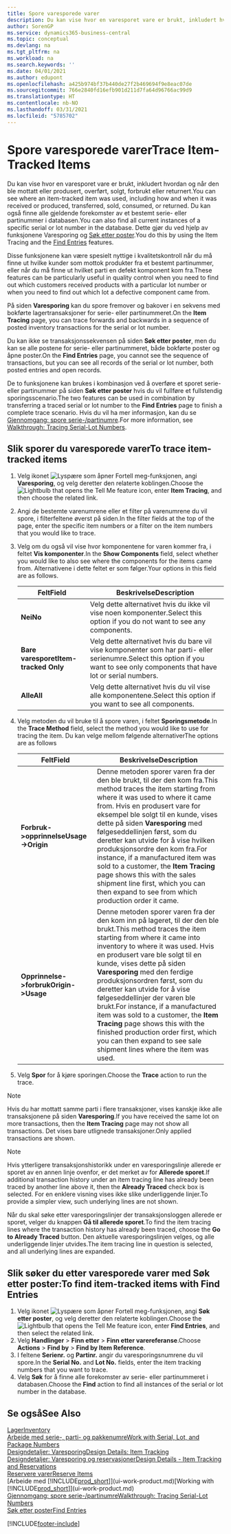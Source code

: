 ```yaml
---
title: Spore varesporede varer
description: Du kan vise hvor en varesporet vare er brukt, inkludert hvordan og når den ble mottatt eller produsert, overført, solgt, forbrukt eller returnert. Du kan også finne alle gjeldende forekomster av et bestemt serie- eller partinummer i databasen. Dette gjør du ved hjelp av funksjonene Varesporing og Søk etter poster.
author: SorenGP
ms.service: dynamics365-business-central
ms.topic: conceptual
ms.devlang: na
ms.tgt_pltfrm: na
ms.workload: na
ms.search.keywords: ''
ms.date: 04/01/2021
ms.author: edupont
ms.openlocfilehash: a425b974bf37b440de27f2b469694f9e8eac07de
ms.sourcegitcommit: 766e2840fd16efb901d211d7fa64d96766ac99d9
ms.translationtype: HT
ms.contentlocale: nb-NO
ms.lasthandoff: 03/31/2021
ms.locfileid: "5785702"
---
```

# <a name="trace-item-tracked-items"></a><span data-ttu-id="1390d-105">Spore varesporede varer</span><span class="sxs-lookup"><span data-stu-id="1390d-105">Trace Item-Tracked Items</span></span>
<span data-ttu-id="1390d-106">Du kan vise hvor en varesporet vare er brukt, inkludert hvordan og når den ble mottatt eller produsert, overført, solgt, forbrukt eller returnert.</span><span class="sxs-lookup"><span data-stu-id="1390d-106">You can see where an item-tracked item was used, including how and when it was received or produced, transferred, sold, consumed, or returned.</span></span> <span data-ttu-id="1390d-107">Du kan også finne alle gjeldende forekomster av et bestemt serie- eller partinummer i databasen.</span><span class="sxs-lookup"><span data-stu-id="1390d-107">You can also find all current instances of a specific serial or lot number in the database.</span></span> <span data-ttu-id="1390d-108">Dette gjør du ved hjelp av funksjonene Varesporing og [Søk etter poster](ui-find-entries.md).</span><span class="sxs-lookup"><span data-stu-id="1390d-108">You do this by using the Item Tracing and the [Find Entries](ui-find-entries.md) features.</span></span>  

<span data-ttu-id="1390d-109">Disse funksjonene kan være spesielt nyttige i kvalitetskontroll når du må finne ut hvilke kunder som mottok produkter fra et bestemt partinummer, eller når du må finne ut hvilket parti en defekt komponent kom fra.</span><span class="sxs-lookup"><span data-stu-id="1390d-109">These features can be particularly useful in quality control when you need to find out which customers received products with a particular lot number or when you need to find out which lot a defective component came from.</span></span>  

 <span data-ttu-id="1390d-110">På siden **Varesporing** kan du spore fremover og bakover i en sekvens med bokførte lagertransaksjoner for serie- eller partinummeret.</span><span class="sxs-lookup"><span data-stu-id="1390d-110">On the **Item Tracing** page, you can trace forwards and backwards in a sequence of posted inventory transactions for the serial or lot number.</span></span>  

 <span data-ttu-id="1390d-111">Du kan ikke se transaksjonssekvensen på siden **Søk etter poster**, men du kan se alle postene for serie- eller partinummeret, både bokførte poster og åpne poster.</span><span class="sxs-lookup"><span data-stu-id="1390d-111">On the **Find Entries** page, you cannot see the sequence of transactions, but you can see all records of the serial or lot number, both posted entries and open records.</span></span>  

 <span data-ttu-id="1390d-112">De to funksjonene kan brukes i kombinasjon ved å overføre et sporet serie- eller partinummer på siden **Søk etter poster** hvis du vil fullføre et fullstendig sporingsscenario.</span><span class="sxs-lookup"><span data-stu-id="1390d-112">The two features can be used in combination by transferring a traced serial or lot number to the **Find Entries** page to finish a complete trace scenario.</span></span> <span data-ttu-id="1390d-113">Hvis du vil ha mer informasjon, kan du se [Gjennomgang: spore serie-/partinumre](walkthrough-tracing-serial-lot-numbers.md).</span><span class="sxs-lookup"><span data-stu-id="1390d-113">For more information, see [Walkthrough: Tracing Serial-Lot Numbers](walkthrough-tracing-serial-lot-numbers.md).</span></span>  

## <a name="to-trace-item-tracked-items"></a><span data-ttu-id="1390d-114">Slik sporer du varesporede varer</span><span class="sxs-lookup"><span data-stu-id="1390d-114">To trace item-tracked items</span></span>  

1.  <span data-ttu-id="1390d-115">Velg ikonet ![Lyspære som åpner Fortell meg-funksjonen](media/ui-search/search_small.png "Fortell hva du vil gjøre"), angi **Varesporing**, og velg deretter den relaterte koblingen.</span><span class="sxs-lookup"><span data-stu-id="1390d-115">Choose the ![Lightbulb that opens the Tell Me feature](media/ui-search/search_small.png "Tell me what you want to do") icon, enter **Item Tracing**, and then choose the related link.</span></span>  
2.  <span data-ttu-id="1390d-116">Angi de bestemte varenumrene eller et filter på varenumrene du vil spore, i filterfeltene øverst på siden.</span><span class="sxs-lookup"><span data-stu-id="1390d-116">In the filter fields at the top of the page, enter the specific item numbers or a filter on the item numbers that you would like to trace.</span></span>  
3.  <span data-ttu-id="1390d-117">Velg om du også vil vise hvor komponentene for varen kommer fra, i feltet **Vis komponenter**.</span><span class="sxs-lookup"><span data-stu-id="1390d-117">In the **Show Components** field, select whether you would like to also see where the components for the items came from.</span></span> <span data-ttu-id="1390d-118">Alternativene i dette feltet er som følger.</span><span class="sxs-lookup"><span data-stu-id="1390d-118">Your options in this field are as follows.</span></span>  

    |<span data-ttu-id="1390d-119">Felt</span><span class="sxs-lookup"><span data-stu-id="1390d-119">Field</span></span>|<span data-ttu-id="1390d-120">Beskrivelse</span><span class="sxs-lookup"><span data-stu-id="1390d-120">Description</span></span>|  
    |----------------------------------|---------------------------------------|  
    |<span data-ttu-id="1390d-121">**Nei**</span><span class="sxs-lookup"><span data-stu-id="1390d-121">**No**</span></span>|<span data-ttu-id="1390d-122">Velg dette alternativet hvis du ikke vil vise noen komponenter.</span><span class="sxs-lookup"><span data-stu-id="1390d-122">Select this option if you do not want to see any components.</span></span>|  
    |<span data-ttu-id="1390d-123">**Bare varesporet**</span><span class="sxs-lookup"><span data-stu-id="1390d-123">**Item-tracked Only**</span></span>|<span data-ttu-id="1390d-124">Velg dette alternativet hvis du bare vil vise komponenter som har parti- eller serienumre.</span><span class="sxs-lookup"><span data-stu-id="1390d-124">Select this option if you want to see only components that have lot or serial numbers.</span></span>|  
    |<span data-ttu-id="1390d-125">**Alle**</span><span class="sxs-lookup"><span data-stu-id="1390d-125">**All**</span></span>|<span data-ttu-id="1390d-126">Velg dette alternativet hvis du vil vise alle komponentene.</span><span class="sxs-lookup"><span data-stu-id="1390d-126">Select this option if you want to see all components.</span></span>|  

4.  <span data-ttu-id="1390d-127">Velg metoden du vil bruke til å spore varen, i feltet **Sporingsmetode**.</span><span class="sxs-lookup"><span data-stu-id="1390d-127">In the **Trace Method** field, select the method you would like to use for tracing the item.</span></span> <span data-ttu-id="1390d-128">Du kan velge mellom følgende alternativer</span><span class="sxs-lookup"><span data-stu-id="1390d-128">The options are as follows</span></span>  

    |<span data-ttu-id="1390d-129">Felt</span><span class="sxs-lookup"><span data-stu-id="1390d-129">Field</span></span>|<span data-ttu-id="1390d-130">Beskrivelse</span><span class="sxs-lookup"><span data-stu-id="1390d-130">Description</span></span>|  
    |----------------------------------|---------------------------------------|  
    |<span data-ttu-id="1390d-131">**Forbruk->opprinnelse**</span><span class="sxs-lookup"><span data-stu-id="1390d-131">**Usage->Origin**</span></span>|<span data-ttu-id="1390d-132">Denne metoden sporer varen fra der den ble brukt, til der den kom fra.</span><span class="sxs-lookup"><span data-stu-id="1390d-132">This method traces the item starting from where it was used to where it came from.</span></span> <span data-ttu-id="1390d-133">Hvis en produsert vare for eksempel ble solgt til en kunde, vises dette på siden **Varesporing** med følgeseddellinjen først, som du deretter kan utvide for å vise hvilken produksjonsordre den kom fra.</span><span class="sxs-lookup"><span data-stu-id="1390d-133">For instance, if a manufactured item was sold to a customer, the **Item Tracing** page shows this with the sales shipment line first, which you can then expand to see from which production order it came.</span></span>|  
    |<span data-ttu-id="1390d-134">**Opprinnelse->forbruk**</span><span class="sxs-lookup"><span data-stu-id="1390d-134">**Origin->Usage**</span></span>|<span data-ttu-id="1390d-135">Denne metoden sporer varen fra der den kom inn på lageret, til der den ble brukt.</span><span class="sxs-lookup"><span data-stu-id="1390d-135">This method traces the item starting from where it came into inventory to where it was used.</span></span> <span data-ttu-id="1390d-136">Hvis en produsert vare ble solgt til en kunde, vises dette på siden **Varesporing** med den ferdige produksjonsordren først, som du deretter kan utvide for å vise følgeseddellinjer der varen ble brukt.</span><span class="sxs-lookup"><span data-stu-id="1390d-136">For instance, if a manufactured item was sold to a customer, the **Item Tracing** page shows this with the finished production order first, which you can then expand to see sale shipment lines where the item was used.</span></span>|  

5.  <span data-ttu-id="1390d-137">Velg **Spor** for å kjøre sporingen.</span><span class="sxs-lookup"><span data-stu-id="1390d-137">Choose the **Trace** action to run the trace.</span></span>  

> [!NOTE]  
>  <span data-ttu-id="1390d-138">Hvis du har mottatt samme parti i flere transaksjoner, vises kanskje ikke alle transaksjonene på siden **Varesporing**.</span><span class="sxs-lookup"><span data-stu-id="1390d-138">If you have received the same lot on more transactions, then the **Item Tracing** page may not show all transactions.</span></span> <span data-ttu-id="1390d-139">Det vises bare utlignede transaksjoner.</span><span class="sxs-lookup"><span data-stu-id="1390d-139">Only applied transactions are shown.</span></span>  

> [!NOTE]  
>  <span data-ttu-id="1390d-140">Hvis ytterligere transaksjonshistorikk under en varesporingslinje allerede er sporet av en annen linje ovenfor, er det merket av for **Allerede sporet**.</span><span class="sxs-lookup"><span data-stu-id="1390d-140">If additional transaction history under an item tracing line has already been traced by another line above it, then the **Already Traced** check box is selected.</span></span> <span data-ttu-id="1390d-141">For en enklere visning vises ikke slike underliggende linjer.</span><span class="sxs-lookup"><span data-stu-id="1390d-141">To provide a simpler view, such underlying lines are not shown.</span></span>  
>   
>  <span data-ttu-id="1390d-142">Når du skal søke etter varesporingslinjer der transaksjonsloggen allerede er sporet, velger du knappen **Gå til allerede sporet**.</span><span class="sxs-lookup"><span data-stu-id="1390d-142">To find the item tracing lines where the transaction history has already been traced, choose the **Go to Already Traced** button.</span></span> <span data-ttu-id="1390d-143">Den aktuelle varesporingslinjen velges, og alle underliggende linjer utvides.</span><span class="sxs-lookup"><span data-stu-id="1390d-143">The item tracing line in question is selected, and all underlying lines are expanded.</span></span>  

## <a name="to-find-item-tracked-items-with-find-entries"></a><span data-ttu-id="1390d-144">Slik søker du etter varesporede varer med Søk etter poster:</span><span class="sxs-lookup"><span data-stu-id="1390d-144">To find item-tracked items with Find Entries</span></span>  

1. <span data-ttu-id="1390d-145">Velg ikonet ![Lyspære som åpner Fortell meg-funksjonen](media/ui-search/search_small.png "Fortell hva du vil gjøre"), angi **Søk etter poster**, og velg deretter den relaterte koblingen.</span><span class="sxs-lookup"><span data-stu-id="1390d-145">Choose the ![Lightbulb that opens the Tell Me feature](media/ui-search/search_small.png "Tell me what you want to do") icon, enter **Find Entries**, and then select the related link.</span></span>  
2. <span data-ttu-id="1390d-146">Velg **Handlinger** > **Finn etter** > **Finn etter varereferanse**.</span><span class="sxs-lookup"><span data-stu-id="1390d-146">Choose **Actions** > **Find by** > **Find by Item Reference**.</span></span>
3. <span data-ttu-id="1390d-147">I feltene **Serienr.** og **Partinr.** angir du varesporingsnumrene du vil spore.</span><span class="sxs-lookup"><span data-stu-id="1390d-147">In the **Serial No.** and **Lot No.** fields, enter the item tracking numbers that you want to trace.</span></span>  
4. <span data-ttu-id="1390d-148">Velg **Søk** for å finne alle forekomster av serie- eller partinummeret i databasen.</span><span class="sxs-lookup"><span data-stu-id="1390d-148">Choose the **Find** action to find all instances of the serial or lot number in the database.</span></span>  

## <a name="see-also"></a><span data-ttu-id="1390d-149">Se også</span><span class="sxs-lookup"><span data-stu-id="1390d-149">See Also</span></span>

[<span data-ttu-id="1390d-150">Lager</span><span class="sxs-lookup"><span data-stu-id="1390d-150">Inventory</span></span>](inventory-manage-inventory.md)  
[<span data-ttu-id="1390d-151">Arbeide med serie-, parti- og pakkenumre</span><span class="sxs-lookup"><span data-stu-id="1390d-151">Work with Serial, Lot, and Package Numbers</span></span>](inventory-how-work-item-tracking.md)  
[<span data-ttu-id="1390d-152">Designdetaljer: Varesporing</span><span class="sxs-lookup"><span data-stu-id="1390d-152">Design Details: Item Tracking</span></span>](design-details-item-tracking.md)  
[<span data-ttu-id="1390d-153">Designdetaljer: Varesporing og reservasjoner</span><span class="sxs-lookup"><span data-stu-id="1390d-153">Design Details - Item Tracking and Reservations</span></span>](design-details-item-tracking-and-reservations.md)  
[<span data-ttu-id="1390d-154">Reservere varer</span><span class="sxs-lookup"><span data-stu-id="1390d-154">Reserve Items</span></span>](inventory-how-to-reserve-items.md)  
<span data-ttu-id="1390d-155">[Arbeide med [!INCLUDE[prod_short](includes/prod_short.md)]](ui-work-product.md)</span><span class="sxs-lookup"><span data-stu-id="1390d-155">[Working with [!INCLUDE[prod_short](includes/prod_short.md)]](ui-work-product.md)</span></span>  
[<span data-ttu-id="1390d-156">Gjennomgang: spore serie-/partinumre</span><span class="sxs-lookup"><span data-stu-id="1390d-156">Walkthrough: Tracing Serial-Lot Numbers</span></span>](walkthrough-tracing-serial-lot-numbers.md)  
[<span data-ttu-id="1390d-157">Søk etter poster</span><span class="sxs-lookup"><span data-stu-id="1390d-157">Find Entries</span></span>](ui-find-entries.md)  


[!INCLUDE[footer-include](includes/footer-banner.md)]